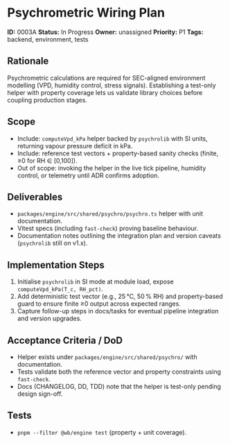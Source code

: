 # Psychrometric Wiring Plan

**ID:** 0003A
**Status:** In Progress
**Owner:** unassigned
**Priority:** P1
**Tags:** backend, environment, tests

## Rationale
Psychrometric calculations are required for SEC-aligned environment modelling (VPD, humidity control, stress signals). Establishing a test-only helper with property coverage lets us validate library choices before coupling production stages.

## Scope
- Include: `computeVpd_kPa` helper backed by `psychrolib` with SI units, returning vapour pressure deficit in kPa.
- Include: reference test vectors + property-based sanity checks (finite, ≥0 for RH ∈ [0,100]).
- Out of scope: invoking the helper in the live tick pipeline, humidity control, or telemetry until ADR confirms adoption.

## Deliverables
- `packages/engine/src/shared/psychro/psychro.ts` helper with unit documentation.
- Vitest specs (including `fast-check`) proving baseline behaviour.
- Documentation notes outlining the integration plan and version caveats (`psychrolib` still on v1.x).

## Implementation Steps
1. Initialise `psychrolib` in SI mode at module load, expose `computeVpd_kPa(T_c, RH_pct)`.
2. Add deterministic test vector (e.g., 25 °C, 50 % RH) and property-based guard to ensure finite ≥0 output across expected ranges.
3. Capture follow-up steps in docs/tasks for eventual pipeline integration and version upgrades.

## Acceptance Criteria / DoD
- Helper exists under `packages/engine/src/shared/psychro/` with documentation.
- Tests validate both the reference vector and property constraints using `fast-check`.
- Docs (CHANGELOG, DD, TDD) note that the helper is test-only pending design sign-off.

## Tests
- `pnpm --filter @wb/engine test` (property + unit coverage).
